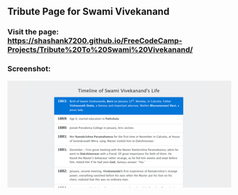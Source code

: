 ## Tribute Page for Swami Vivekanand

### Visit the page: https://shashank7200.github.io/FreeCodeCamp-Projects/Tribute%20To%20Swami%20Vivekanand/

### Screenshot:

![alt-tag](images/screenshot.png)